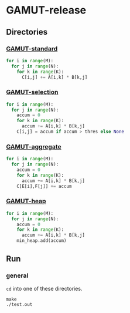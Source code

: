 # GAMUT-release

## Directories

### [GAMUT-standard](https://github.com/xxcisxxc/GAMUT-release/tree/example/GAMUT-standard)

```python
for i in range(M):
  for j in range(N):
    for k in range(K):
      C[i,j] += A[i,k] * B[k,j]
```

### [GAMUT-selection](https://github.com/xxcisxxc/GAMUT-release/tree/example/GAMUT-selection)

```python
for i in range(M):
  for j in range(N):
    accum = 0
    for k in range(K):
      accum += A[i,k] * B[k,j]
    C[i,j] = accum if accum > thres else None 
```

### [GAMUT-aggregate](https://github.com/xxcisxxc/GAMUT-release/tree/example/GAMUT-aggregate)

```python
for i in range(M):
  for j in range(N):
    accum = 0
    for k in range(K):
      accum += A[i,k] * B[k,j]
    C[E[i],F[j]] += accum
```

### [GAMUT-heap](https://github.com/xxcisxxc/GAMUT-release/tree/example/GAMUT-heap)

```python
for i in range(M):
  for j in range(N):
    accum = 0
    for k in range(K):
      accum += A[i,k] * B[k,j]
    min_heap.add(accum)
```


## Run

### general

`cd` into one of these directories.

```
make
./test.out
```

